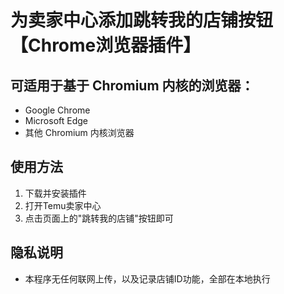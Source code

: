 # 为卖家中心添加跳转我的店铺按钮【Chrome浏览器插件】

## 可适用于基于 Chromium 内核的浏览器：
- Google Chrome
- Microsoft Edge
- 其他 Chromium 内核浏览器


## 使用方法
1. 下载并安装插件
2. 打开Temu卖家中心
3. 点击页面上的"跳转我的店铺"按钮即可


## 隐私说明
- 本程序无任何联网上传，以及记录店铺ID功能，全部在本地执行
